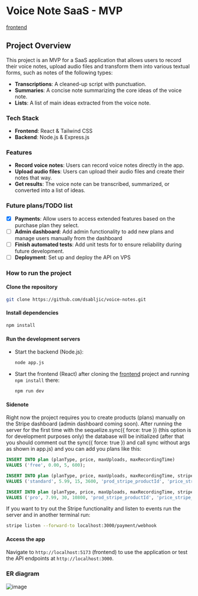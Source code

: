 # Voice Note SaaS - MVP

[frontend](https://github.com/dsabljic/voice-notes-frontend)

## Project Overview

This project is an MVP for a SaaS application that allows users to record their voice notes, upload audio files and transform them into various textual forms, such as notes of the following types:

- **Transcriptions**: A cleaned-up script with punctuation.
- **Summaries**: A concise note summarizing the core ideas of the voice note.
- **Lists**: A list of main ideas extracted from the voice note.

### Tech Stack

- **Frontend**: React & Tailwind CSS
- **Backend**: Node.js & Express.js

### Features

- **Record voice notes**: Users can record voice notes directly in the app.
- **Upload audio files**: Users can upload their audio files and create their notes that way.
- **Get results**: The voice note can be transcribed, summarized, or converted into a list of ideas.

### Future plans/TODO list

- [x] **Payments**: Allow users to access extended features based on the purchase plan they select.
- [ ] **Admin dashboard**: Add admin functionality to add new plans and manage users manually from the dashboard
- [ ] **Finish automated tests**: Add unit tests for to ensure reliability during future development.
- [ ] **Deployment**: Set up and deploy the API on VPS

### How to run the project

#### Clone the repository

   ```bash
   git clone https://github.com/dsabljic/voice-notes.git
   ```

#### Install dependencies

```bash
npm install
```

#### Run the development servers

- Start the backend (Node.js):
  ```bash
  node app.js
  ```
- Start the frontend (React) after cloning the [frontend](https://github.com/dsabljic/voice-notes-frontend) project and running `npm install` there:
  ```bash
  npm run dev
  ```
  
#### Sidenote

Right now the project requires you to create products (plans) manually on the Stripe dashboard (admin dashboard coming soon). After running the server for the first time with the sequelize.sync({ force: true }) (this option is for development purposes only) the database will be initialized (after that you should comment out the sync({ force: true }) and call sync without args as shown in app.js) and you can add you plans like this:

```sql
INSERT INTO plan (planType, price, maxUploads, maxRecordingTime)
VALUES ('free', 0.00, 5, 600);

INSERT INTO plan (planType, price, maxUploads, maxRecordingTime, stripeProductId, stripePriceId)
VALUES ('standard', 5.99, 15, 3600, 'prod_stripe_productId', 'price_stripe_priceId'); -- 1 hour = 3600 seconds

INSERT INTO plan (planType, price, maxUploads, maxRecordingTime, stripeProductId, stripePriceId)
VALUES ('pro', 7.99, 30, 10800, 'prod_stripe_productId', 'price_stripe_priceId');
```

If you want to try out the Stripe functionality and listen to events run the server and in another terminal run:

```bash
stripe listen --forward-to localhost:3000/payment/webhook
```

#### Access the app

Navigate to `http://localhost:5173` (frontend) to use the application or test the API endpoints at `http://localhost:3000`.

### ER diagram

![image](https://github.com/user-attachments/assets/e0a931e2-62c0-4fd6-91f4-7b4c85504d65)
